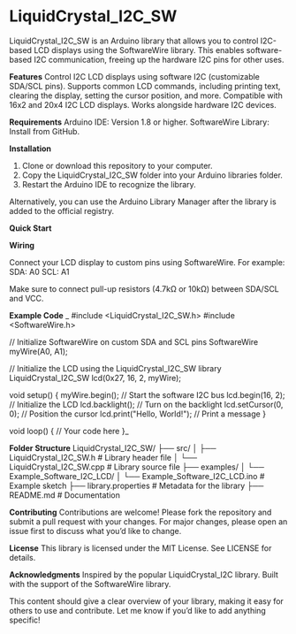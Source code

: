 <h1>LiquidCrystal_I2C_SW</h1>

LiquidCrystal_I2C_SW is an Arduino library that allows you to control I2C-based LCD displays using the SoftwareWire library. This enables software-based I2C communication, freeing up the hardware I2C pins for other uses.

**Features**
Control I2C LCD displays using software I2C (customizable SDA/SCL pins).
Supports common LCD commands, including printing text, clearing the display, setting the cursor position, and more.
Compatible with 16x2 and 20x4 I2C LCD displays.
Works alongside hardware I2C devices.

**Requirements**
Arduino IDE: Version 1.8 or higher.
SoftwareWire Library: Install from GitHub.

**Installation**
1. Clone or download this repository to your computer.
2. Copy the LiquidCrystal_I2C_SW folder into your Arduino libraries folder.
3. Restart the Arduino IDE to recognize the library.

Alternatively, you can use the Arduino Library Manager after the library is added to the official registry.

**Quick Start**

**Wiring**

Connect your LCD display to custom pins using SoftwareWire. For example:
SDA: A0
SCL: A1

Make sure to connect pull-up resistors (4.7kΩ or 10kΩ) between SDA/SCL and VCC.

**Example Code**
_
#include <LiquidCrystal_I2C_SW.h>
#include <SoftwareWire.h>

// Initialize SoftwareWire on custom SDA and SCL pins
SoftwareWire myWire(A0, A1);

// Initialize the LCD using the LiquidCrystal_I2C_SW library
LiquidCrystal_I2C_SW lcd(0x27, 16, 2, myWire);

void setup() {
    myWire.begin();           // Start the software I2C bus
    lcd.begin(16, 2);         // Initialize the LCD
    lcd.backlight();          // Turn on the backlight
    lcd.setCursor(0, 0);      // Position the cursor
    lcd.print("Hello, World!"); // Print a message
}

void loop() {
    // Your code here
}_

**Folder Structure**
LiquidCrystal_I2C_SW/
├── src/
│   ├── LiquidCrystal_I2C_SW.h    # Library header file
│   └── LiquidCrystal_I2C_SW.cpp  # Library source file
├── examples/
│   └── Example_Software_I2C_LCD/
│       └── Example_Software_I2C_LCD.ino # Example sketch
├── library.properties            # Metadata for the library
├── README.md                     # Documentation

**Contributing**
Contributions are welcome! Please fork the repository and submit a pull request with your changes. For major changes, please open an issue first to discuss what you’d like to change.

**License**
This library is licensed under the MIT License. See LICENSE for details.

**Acknowledgments**
Inspired by the popular LiquidCrystal_I2C library.
Built with the support of the SoftwareWire library.

This content should give a clear overview of your library, making it easy for others to use and contribute. Let me know if you’d like to add anything specific!
